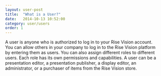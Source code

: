 ```yaml
---
layout: user-post
title:  "What is a User?"
date:   2014-10-13 10:52:00
category: user/users
order: 1
---
```


A user is anyone who is authorized to log in to your Rise Vision account.  You can allow others in your company to log in to the Rise Vision platform by entering them as users.  You can also assign different roles to different users.  Each role has its own permissions and capabilities.  A user can be a presentation editor, a presentation publisher, a display editor, an administrator, or a purchaser of items from the Rise Vision store.

